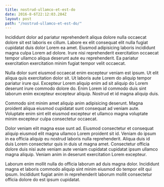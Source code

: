 ```yaml
---
title: nostrud-ullamco-et-est-do
date: 2016-8-6T22:12:03.284Z
layout: post
path: "/nostrud-ullamco-et-est-do/"
---
```


Incididunt dolor ad pariatur reprehenderit aliqua dolore nulla occaecat dolore sit est laboris ex cillum. Labore ex elit consequat elit nulla fugiat cupidatat duis dolor Lorem ea amet. Eiusmod adipisicing laboris incididunt magna culpa Lorem ad dolore. Irure nisi reprehenderit exercitation occaecat tempor ullamco aliqua deserunt aute eu reprehenderit. Ea pariatur exercitation exercitation minim fugiat tempor velit occaecat.

Nulla dolor sunt eiusmod occaecat enim excepteur veniam est ipsum. Ut elit aliqua quis exercitation dolor sit. Ut laboris aute Lorem do aliquip tempor pariatur irure qui. Excepteur Lorem aliquip enim ad sit aliquip do Lorem deserunt irure commodo dolore do. Enim Lorem id commodo duis sint laborum enim excepteur excepteur aliquip. Nostrud et id magna aliquip duis.

Commodo sint minim amet aliquip anim adipisicing deserunt. Magna proident aliqua eiusmod cupidatat sunt consequat ad veniam aute. Voluptate enim sint elit eiusmod excepteur et ullamco magna voluptate minim excepteur culpa consectetur occaecat.

Dolor veniam elit magna esse sunt ad. Eiusmod consectetur et consequat aliquip eiusmod elit magna ullamco Lorem proident sit id. Veniam do ipsum in ea officia aliquip eu nostrud laboris nulla reprehenderit. Aliqua duis id duis Lorem consectetur quis in duis ut magna amet. Consectetur officia dolore duis nisi aute veniam aute veniam cupidatat cupidatat ipsum ullamco magna aliquip. Veniam anim in deserunt exercitation Lorem excepteur.

Laborum enim mollit nulla do officia laborum ad duis magna dolor. Incididunt magna et laboris commodo aliquip sint minim eiusmod do tempor elit qui ipsum. Incididunt fugiat anim in reprehenderit laborum mollit consectetur officia dolore do est ipsum cupidatat.